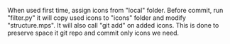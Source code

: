 When used first time, assign icons from "local" folder.
Before commit, run "filter.py" it will copy used icons to "icons" folder and modify "structure.mps". It will also call "git add" on added icons.
This is done to preserve space it git repo and commit only icons we need.